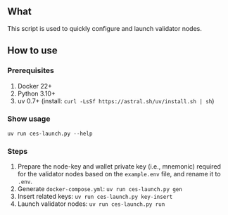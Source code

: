 ## What
This script is used to quickly configure and launch validator nodes.

## How to use
### Prerequisites
1. Docker 22+
2. Python 3.10+
3. uv 0.7+ (install: `curl -LsSf https://astral.sh/uv/install.sh | sh`)

### Show usage
`uv run ces-launch.py --help`

### Steps
1. Prepare the node-key and wallet private key (i.e., mnemonic) required for the validator nodes based on the `example.env` file, and rename it to `.env`.
2. Generate `docker-compose.yml`: `uv run ces-launch.py gen`
3. Insert related keys: `uv run ces-launch.py key-insert`
4. Launch validator nodes: `uv run ces-launch.py run`